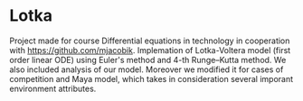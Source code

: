 # Lotka

Project made for course Differential equations in technology in cooperation with https://github.com/mjacobik.
Implemation of Lotka-Voltera model (first order linear ODE) using Euler's method and 4-th Runge–Kutta method. We also included analysis of our model. Moreover we modified it for 
cases of competition and Maya model, which takes in consideration several imporant environment attributes. 
